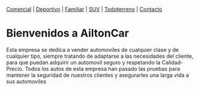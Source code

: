 [Comercial](./Comercial.md) | [Deportivo](./Deportivo.md) | [Familiar](./Familiar.md) | [SUV](./SUV.md) | [Todoterreno](./Todoterreno.md) | [Contacto](./Contacto.md)


# Bienvenidos a AiltonCar

Esta empresa se dedica a vender automoviles de cualquier clase y de cualquier tipo, siempre tratando de adaptarse a las necesidades del cliente, para que puedan adquirir un automovil seguro y respetando la Calidad-Precio. 
Todos los autos de esta empresa han pasado las pruebas para mantener la seguridad de nuestros clientes y asegurarles una larga vida a sus automoviles 
